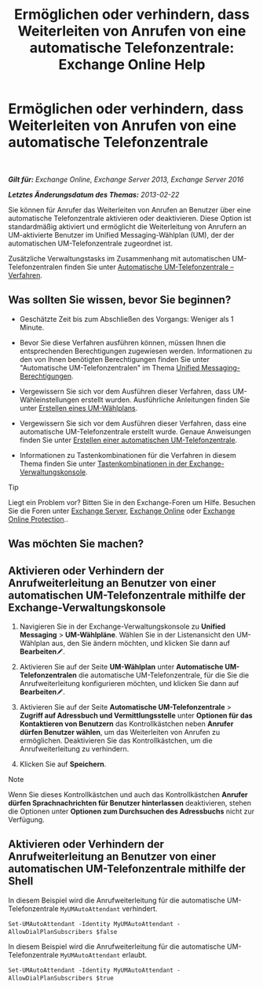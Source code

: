 ﻿---
title: 'Ermöglichen oder verhindern, dass Weiterleiten von Anrufen von eine automatische Telefonzentrale: Exchange Online Help'
TOCTitle: Ermöglichen oder verhindern, dass Weiterleiten von Anrufen von eine automatische Telefonzentrale
ms:assetid: ca961cc8-cc24-4e05-b72d-79979c155cf9
ms:mtpsurl: https://technet.microsoft.com/de-de/library/Ee423558(v=EXCHG.150)
ms:contentKeyID: 52062817
ms.date: 05/23/2018
mtps_version: v=EXCHG.150
ms.translationtype: MT
---

# Ermöglichen oder verhindern, dass Weiterleiten von Anrufen von eine automatische Telefonzentrale

 

_**Gilt für:** Exchange Online, Exchange Server 2013, Exchange Server 2016_

_**Letztes Änderungsdatum des Themas:** 2013-02-22_

Sie können für Anrufer das Weiterleiten von Anrufen an Benutzer über eine automatische Telefonzentrale aktivieren oder deaktivieren. Diese Option ist standardmäßig aktiviert und ermöglicht die Weiterleitung von Anrufern an UM-aktivierte Benutzer im Unified Messaging-Wählplan (UM), der der automatischen UM-Telefonzentrale zugeordnet ist.

Zusätzliche Verwaltungstasks im Zusammenhang mit automatischen UM-Telefonzentralen finden Sie unter [Automatische UM-Telefonzentrale – Verfahren](um-auto-attendant-procedures-exchange-2013-help.md).

## Was sollten Sie wissen, bevor Sie beginnen?

  - Geschätzte Zeit bis zum Abschließen des Vorgangs: Weniger als 1 Minute.

  - Bevor Sie diese Verfahren ausführen können, müssen Ihnen die entsprechenden Berechtigungen zugewiesen werden. Informationen zu den von Ihnen benötigten Berechtigungen finden Sie unter "Automatische UM-Telefonzentralen" im Thema [Unified Messaging-Berechtigungen](unified-messaging-permissions-exchange-2013-help.md).

  - Vergewissern Sie sich vor dem Ausführen dieser Verfahren, dass UM-Wähleinstellungen erstellt wurden. Ausführliche Anleitungen finden Sie unter [Erstellen eines UM-Wählplans](create-a-um-dial-plan-exchange-2013-help.md).

  - Vergewissern Sie sich vor dem Ausführen dieser Verfahren, dass eine automatische UM-Telefonzentrale erstellt wurde. Genaue Anweisungen finden Sie unter [Erstellen einer automatischen UM-Telefonzentrale](create-a-um-auto-attendant-exchange-2013-help.md).

  - Informationen zu Tastenkombinationen für die Verfahren in diesem Thema finden Sie unter [Tastenkombinationen in der Exchange-Verwaltungskonsole](keyboard-shortcuts-in-the-exchange-admin-center-exchange-online-protection-help.md).


> [!TIP]
> Liegt ein Problem vor? Bitten Sie in den Exchange-Foren um Hilfe. Besuchen Sie die Foren unter <A href="https://go.microsoft.com/fwlink/p/?linkid=60612">Exchange Server</A>, <A href="https://go.microsoft.com/fwlink/p/?linkid=267542">Exchange Online</A> oder <A href="https://go.microsoft.com/fwlink/p/?linkid=285351">Exchange Online Protection</A>..



## Was möchten Sie machen?

## Aktivieren oder Verhindern der Anrufweiterleitung an Benutzer von einer automatischen UM-Telefonzentrale mithilfe der Exchange-Verwaltungskonsole

1.  Navigieren Sie in der Exchange-Verwaltungskonsole zu **Unified Messaging** \> **UM-Wählpläne**. Wählen Sie in der Listenansicht den UM-Wählplan aus, den Sie ändern möchten, und klicken Sie dann auf **Bearbeiten**![Bearbeitungssymbol](images/Bb124582.6f53ccb2-1f13-4c02-bea0-30690e6ea71d(EXCHG.150).gif "Bearbeitungssymbol").

2.  Aktivieren Sie auf der Seite **UM-Wählplan** unter **Automatische UM-Telefonzentralen** die automatische UM-Telefonzentrale, für die Sie die Anrufweiterleitung konfigurieren möchten, und klicken Sie dann auf **Bearbeiten**![Bearbeitungssymbol](images/Bb124582.6f53ccb2-1f13-4c02-bea0-30690e6ea71d(EXCHG.150).gif "Bearbeitungssymbol").

3.  Aktivieren Sie auf der Seite **Automatische UM-Telefonzentrale** \> **Zugriff auf Adressbuch und Vermittlungsstelle** unter **Optionen für das Kontaktieren von Benutzern** das Kontrollkästchen neben **Anrufer dürfen Benutzer wählen**, um das Weiterleiten von Anrufen zu ermöglichen. Deaktivieren Sie das Kontrollkästchen, um die Anrufweiterleitung zu verhindern.

4.  Klicken Sie auf **Speichern**.


> [!NOTE]
> Wenn Sie dieses Kontrollkästchen und auch das Kontrollkästchen <STRONG>Anrufer dürfen Sprachnachrichten für Benutzer hinterlassen</STRONG> deaktivieren, stehen die Optionen unter <STRONG>Optionen zum Durchsuchen des Adressbuchs</STRONG> nicht zur Verfügung.



## Aktivieren oder Verhindern der Anrufweiterleitung an Benutzer von einer automatischen UM-Telefonzentrale mithilfe der Shell

In diesem Beispiel wird die Anrufweiterleitung für die automatische UM-Telefonzentrale `MyUMAutoAttendant` verhindert.

    Set-UMAutoAttendant -Identity MyUMAutoAttendant -AllowDialPlanSubscribers $false

In diesem Beispiel wird die Anrufweiterleitung für die automatische UM-Telefonzentrale `MyUMAutoAttendant` erlaubt.

    Set-UMAutoAttendant -Identity MyUMAutoAttendant -AllowDialPlanSubscribers $true

